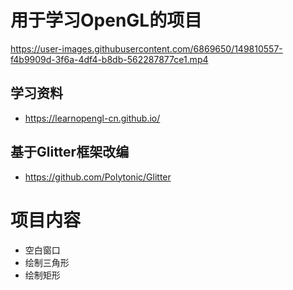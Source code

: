 # 用于学习OpenGL的项目
https://user-images.githubusercontent.com/6869650/149810557-f4b9909d-3f6a-4df4-b8db-562287877ce1.mp4

## 学习资料
- https://learnopengl-cn.github.io/

## 基于Glitter框架改编
- https://github.com/Polytonic/Glitter

# 项目内容
- 空白窗口
- 绘制三角形
- 绘制矩形
